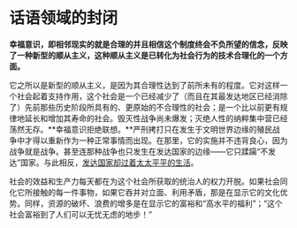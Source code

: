 # 话语领域的封闭

**幸福意识，即相邻现实的就是合理的并且相信这个制度终会不负所望的信念，反映了一种新型的顺从主义，这种顺从主义是已转化为社会行为的技术合理化的一个方面。**

它之所以是新型的顺从主义，是因为其合理性达到了前所未有的程度。它对这样一个社会起着支持作用，这个社会是一个已经减少了（而且在其最发达地区已经消除了）先前那些历史阶段所具有的、更原始的不合理性的社会；是一个比以前更有规律地延长和增加其寿命的社会。毁灭性战争尚未爆发；灭绝人性的纳粹集中营已经荡然无存。**幸福意识拒绝联想。**严刑拷打只在发生于文明世界边缘的殖民战争中才得以重新作为一种正常事情而出现。在那里，它的实施并不违背良心，因为战争就是战争。甚至连那种战争也只发生在发达国家的边缘——它只蹂躏“不发达”国家。与此相反，<u>发达国家却过着太太平平的生活</u>。

社会的效益和生产力每天都在为这个社会所获取的统治人的权力开脱。如果社会同化它所接触的每一件事物，如果它吞并对立面、利用矛盾，那是在显示它的文化优势。同样，资源的破坏、浪费的增多是在显示它的富裕和“高水平的福利”；“这个社会富裕到了人们可以无忧无虑的地步！”